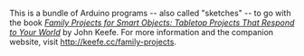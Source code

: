 This is a bundle of Arduino programs -- also called "sketches" -- to go with the book [_Family Projects for Smart Objects: Tabletop Projects That Respond to Your World_](https://www.amazon.com/dp/1680451235) by John Keefe. For more information and the companion website, visit http://keefe.cc/family-projects.

